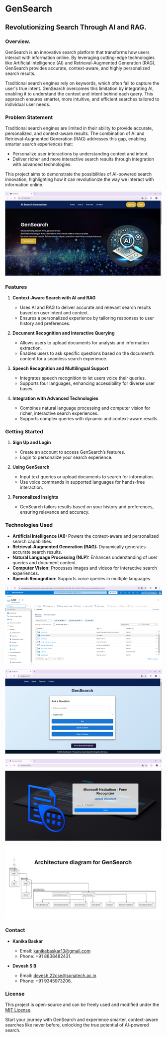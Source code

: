 # GenSearch

## Revolutionizing Search Through AI and RAG.
### Overview.

GenSearch is an innovative search platform that transforms how users interact with information online. By leveraging cutting-edge technologies like Artificial Intelligence (AI) and Retrieval-Augmented Generation (RAG), GenSearch provides accurate, context-aware, and highly personalized search results.

Traditional search engines rely on keywords, which often fail to capture the user's true intent. GenSearch overcomes this limitation by integrating AI, enabling it to understand the context and intent behind each query. This approach ensures smarter, more intuitive, and efficient searches tailored to individual user needs.

### Problem Statement

Traditional search engines are limited in their ability to provide accurate, personalized, and context-aware results. The combination of AI and Retrieval-Augmented Generation (RAG) addresses this gap, enabling smarter search experiences that:

- Personalize user interactions by understanding context and intent.
- Deliver richer and more interactive search results through integration with advanced technologies.

This project aims to demonstrate the possibilities of AI-powered search innovation, highlighting how it can revolutionize the way we interact with information online.

![GenSearch Overview](https://github.com/kanikabaskar/Azure-Hackathon-dec/blob/ae9d098eb857e37c608dc5d0c3917f88aa2ab58c/GenSearch.png)

### Features

1. **Context-Aware Search with AI and RAG**

   - Uses AI and RAG to deliver accurate and relevant search results based on user intent and context.
   - Ensures a personalized experience by tailoring responses to user history and preferences.

2. **Document Recognition and Interactive Querying**

   - Allows users to upload documents for analysis and information extraction.
   - Enables users to ask specific questions based on the document’s content for a seamless search experience.

3. **Speech Recognition and Multilingual Support**

   - Integrates speech recognition to let users voice their queries.
   - Supports four languages, enhancing accessibility for diverse user bases.

4. **Integration with Advanced Technologies**

   - Combines natural language processing and computer vision for richer, interactive search experiences.
   - Supports complex queries with dynamic and context-aware results.



### Getting Started

1. **Sign Up and Login**

   - Create an account to access GenSearch’s features.
   - Login to personalize your search experience.

2. **Using GenSearch**

   - Input text queries or upload documents to search for information.
   - Use voice commands in supported languages for hands-free interaction.

3. **Personalized Insights**

   - GenSearch tailors results based on your history and preferences, ensuring relevance and accuracy.

### Technologies Used

- **Artificial Intelligence (AI):** Powers the context-aware and personalized search capabilities.
- **Retrieval-Augmented Generation (RAG):** Dynamically generates accurate search results.
- **Natural Language Processing (NLP):** Enhances understanding of user queries and document content.
- **Computer Vision:** Processes images and videos for interactive search experiences.
- **Speech Recognition:** Supports voice queries in multiple languages.
  
![GenSearch Overview](https://github.com/kanikabaskar/Azure-Hackathon-dec/blob/ae9d098eb857e37c608dc5d0c3917f88aa2ab58c/Azure.png)

![GenSearch Overview](https://github.com/kanikabaskar/Azure-Hackathon-dec/blob/ae9d098eb857e37c608dc5d0c3917f88aa2ab58c/Demo.png)

![GenSearch Overview](https://github.com/kanikabaskar/Azure-Hackathon-dec/blob/ae9d098eb857e37c608dc5d0c3917f88aa2ab58c/Document.png)

![GenSearch Overview](https://github.com/kanikabaskar/Azure-Hackathon-dec/blob/7293cc64b3a1b59430e0d633984bb9654ff30d44/Architecutre.png)

### Contact

- **Kanika Baskar**

  - Email: [kanikabaskar13@gmail.com](mailto:kanikabaskar13@gmail.com)
  - Phone: +91 8838482431.

- **Devesh S B**

  - Email: [devesh.22cse@sonatech.ac.in](mailto:devesh.22cse@sonatech.ac.in)
  - Phone: +91 9345973206.

### License

This project is open-source and can be freely used and modified under the [MIT License](LICENSE).

Start your journey with GenSearch and experience smarter, context-aware searches like never before, unlocking the true potential of AI-powered search.
